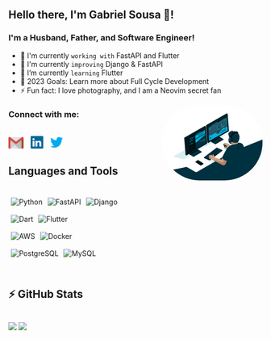 ## Hello there, I'm Gabriel Sousa 👋!

### I'm a Husband, Father, and Software Engineer!

- 🔭 I'm currently `working with` FastAPI and Flutter
- 🚀 I'm currently `improving` Django & FastAPI
- 🌱 I’m currently `learning` Flutter
- 🥅 2023 Goals: Learn more about Full Cycle Development
- ⚡ Fun fact: I love photography, and I am a Neovim secret fan

<img align="right" alt="gif" height="150" style="border-radius:120px;" src="./img/code.gif">

### Connect with me:

<div style="display: inline_block"><br>
  <a href = "mailto: gabriel@gsousa.com.br"><img width="30" style="margin-right: 10px" src="./img/gmail.svg"></a>
  <a href = "https://www.linkedin.com/in/gabriel-afsousa"><img width="25" style="margin-right: 10px" src="./img/linkedin.svg"></a>
  <a href = "https://twitter.com/gabrielsousa9"><img width="25" style="margin-right: 10px" src="./img/twitter.svg"></a>
</div>

## Languages and Tools

<div style="display: inline_block"><br>
  <img align="left" alt="Python" style="padding:5px;" src="https://img.shields.io/badge/python-3670A0?style=for-the-badge&logo=python&logoColor=ffdd54"/>
  <img align="left" alt="FastAPI" style="padding:5px;" src="https://img.shields.io/badge/FastAPI-009688?style=for-the-badge&logo=fastapi&logoColor=white"/>
  <img align="left" alt="Django" style="padding:5px;" src="https://img.shields.io/badge/Django-0c4b19?style=for-the-badge&logo=django&logoColor=white"/>
</div>
<br>
<div style="display: inline_block"><br>
  <img align="left" alt="Dart" style="padding:5px;" src="https://img.shields.io/badge/Dart-0175C2?style=for-the-badge&logo=dart&logoColor=white"/>
  <img align="left" alt="Flutter" style="padding:5px;" src="https://img.shields.io/badge/Flutter-02569B?style=for-the-badge&logo=flutter&logoColor=white"/>
</div>
<br>
<div style="display: inline_block"><br>
  <img align="left" alt="AWS" style="padding:5px;" src="https://img.shields.io/badge/Amazon_AWS-ec7210?style=for-the-badge&logo=amazon-aws&logoColor=white"/>
  <img align="left" alt="Docker" style="padding:5px;" src="https://img.shields.io/badge/Docker-1f97ed?style=for-the-badge&logo=docker&logoColor=white"/>
</div>
<br>
<div style="display: inline_block"><br>
  <img align="left" alt="PostgreSQL" style="padding:5px;" src="https://img.shields.io/badge/PostgreSQL-316192?style=for-the-badge&logo=postgresql&logoColor=white"/>
  <img align="left" alt="MySQL" style="padding:5px;" src="https://img.shields.io/badge/MySQL-00000F?style=for-the-badge&logo=mysql&logoColor=white"/>
</div>

<br>
<br>
<br>

## ⚡ GitHub Stats

<div style="display: inline_block"><br>
    <img height="170em" src="https://github-readme-stats-gabrielsousa02.vercel.app/api?username=GabrielSousa02&show_icons=true&theme=dracula&include_all_commits=true&count_private=true"/>
    <img height="170em" src="https://github-readme-stats-gabrielsousa02.vercel.app/api/top-langs/?username=GabrielSousa02&layout=compact&langs_count=16&theme=dracula"/>
</div>
